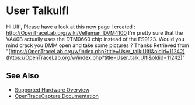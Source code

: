 # User Talkulfl

Hi Ulfl, Please have a look at this new page I created : <http://OpenTraceLab.org/wiki/Velleman_DVM4100> I'm pretty sure that the VA40B actually uses the DTM0660 chip instead of the FS9123. Would you mind crack you DMM open and take some pictures ? Thanks 
Retrieved from "[https://OpenTraceLab.org/w/index.php?title=User_talk:Ulfl&oldid=11242](https://OpenTraceLab.org/w/index.php?title=User_talk:Ulfl&oldid=11242)"

## See Also
- [Supported Hardware Overview](../supported-hardware.md)
- [OpenTraceCapture Documentation](../../opentracecapture/overview.md)
